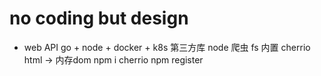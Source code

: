 # no coding but design

- web API
  go + node + docker + k8s
  第三方库
  node 爬虫
  fs 内置 cherrio html -> 内存dom
  npm i cherrio
  npm register 